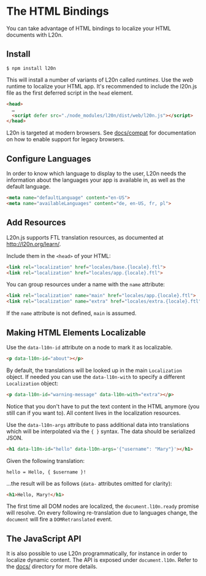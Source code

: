 The HTML Bindings
=================

You can take advantage of HTML bindings to localize your HTML documents 
with L20n.  


Install
-------

    $ npm install l20n

This will install a number of variants of L20n called *runtimes*.  Use the 
*web* runtime to localize your HTML app.  It's recommended to include the 
l20n.js file as the first deferred script in the `head` element.

```html
<head>
  …
  <script defer src="./node_modules/l20n/dist/web/l20n.js"></script>
</head>
```

L20n is targeted at modern browsers.  See [docs/compat][] for documentation on 
how to enable support for legacy browsers.

[docs/compat]: https://github.com/l20n/l20n.js/blob/master/docs/compat.md


Configure Languages
-------------------

In order to know which language to display to the user, L20n needs the 
information about the languages your app is available in, as well as the 
default language.

```html
<meta name="defaultLanguage" content="en-US">
<meta name="availableLanguages" content="de, en-US, fr, pl">
```


Add Resources
-------------

L20n.js supports FTL translation resources, as documented at 
http://l20n.org/learn/.

Include them in the `<head>` of your HTML:

```html
<link rel="localization" href="locales/base.{locale}.ftl">
<link rel="localization" href="locales/app.{locale}.ftl">
```

You can group resources under a name with the `name` attribute:

```html
<link rel="localization" name="main" href="locales/app.{locale}.ftl">
<link rel="localization" name="extra" href="locales/extra.{locale}.ftl">
```

If the `name` attribute is not defined, `main` is assumed.


Making HTML Elements Localizable
--------------------------------

Use the `data-l10n-id` attribute on a node to mark it as localizable.

```html
<p data-l10n-id="about"></p>
```

By default, the translations will be looked up in the main `Localization` 
object.  If needed you can use the `data-l10n-with` to specify a different 
`Localization` object:

```html
<p data-l10n-id="warning-message" data-l10n-with="extra"></p>
```

Notice that you don't have to put the text content in the HTML anymore (you 
still can if you want to).  All content lives in the localization resources.

Use the `data-l10n-args` attribute to pass additional data into translations 
which will be interpolated via the `{ }` syntax.  The data should be 
serialized JSON.

```html
<h1 data-l10n-id="hello" data-l10n-args='{"username": "Mary"}'></h1>
```

Given the following translation:

```properties
hello = Hello, { $username }!
```

…the result will be as follows (`data-` attributes omitted for 
clarity):

```html
<h1>Hello, Mary!</h1>
```

The first time all DOM nodes are localized, the `document.l10n.ready` promise 
will resolve.  On every following re-translation due to languages change, 
the `document` will fire a `DOMRetranslated` event.


The JavaScript API
------------------

It is also possible to use L20n programmatically, for instance in order to 
localize dynamic content.  The API is exposed under `document.l10n`.  Refer to
the [docs/][] directory for more details.

[docs/]: https://github.com/l20n/l20n.js/blob/master/docs/
